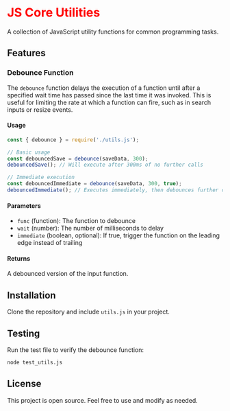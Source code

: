 # <span style="color:red">JS Core Utilities</span>

A collection of JavaScript utility functions for common programming tasks.

## Features

### Debounce Function

The `debounce` function delays the execution of a function until after a specified wait time has passed since the last time it was invoked. This is useful for limiting the rate at which a function can fire, such as in search inputs or resize events.

#### Usage

```javascript
const { debounce } = require('./utils.js');

// Basic usage
const debouncedSave = debounce(saveData, 300);
debouncedSave(); // Will execute after 300ms of no further calls

// Immediate execution
const debouncedImmediate = debounce(saveData, 300, true);
debouncedImmediate(); // Executes immediately, then debounces further calls
```

#### Parameters

- `func` (function): The function to debounce
- `wait` (number): The number of milliseconds to delay
- `immediate` (boolean, optional): If true, trigger the function on the leading edge instead of trailing

#### Returns

A debounced version of the input function.

## Installation

Clone the repository and include `utils.js` in your project.

## Testing

Run the test file to verify the debounce function:

```bash
node test_utils.js
```

## License

This project is open source. Feel free to use and modify as needed.